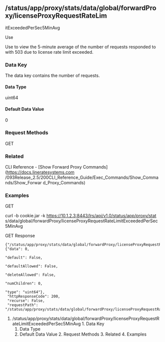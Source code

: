 ## /status/app/proxy/stats/data/global/forwardProxy/licenseProxyRequestRateLim
itExceededPerSec5MinAvg

Use

Use to view the 5-minute average of the number of requests responded to with
503 due to license rate limit exceeded.

### Data Key

The data key contains the number of requests.

#### Data Type

uint64

#### Default Data Value

0

### Request Methods

GET

### Related

CLI Reference - [Show Forward Proxy Commands](https://docs.lineratesystems.com
/093Release_2.5/200CLI_Reference_Guide/Exec_Commands/Show_Commands/Show_Forwar
d_Proxy_Commands)

### Examples

GET

curl -b cookie.jar -k https://10.1.2.3:8443/lrs/api/v1.0/status/app/proxy/stat
s/data/global/forwardProxy/licenseProxyRequestRateLimitExceededPerSec5MinAvg

GET Response

    
    {"/status/app/proxy/stats/data/global/forwardProxy/licenseProxyRequestRateLimitExceededPerSec5MinAvg": {"data": 0,
                                                                                                             "default": False,
                                                                                                             "defaultAllowed": False,
                                                                                                             "deleteAllowed": False,
                                                                                                             "numChildren": 0,
                                                                                                             "type": "uint64"},
     "httpResponseCode": 200,
     "recurse": False,
     "requestPath": "/status/app/proxy/stats/data/global/forwardProxy/licenseProxyRequestRateLimitExceededPerSec5MinAvg"}
    

  1. /status/app/proxy/stats/data/global/forwardProxy/licenseProxyRequestRateLimitExceededPerSec5MinAvg
    1. Data Key
      1. Data Type
      2. Default Data Value
    2. Request Methods
    3. Related
    4. Examples

